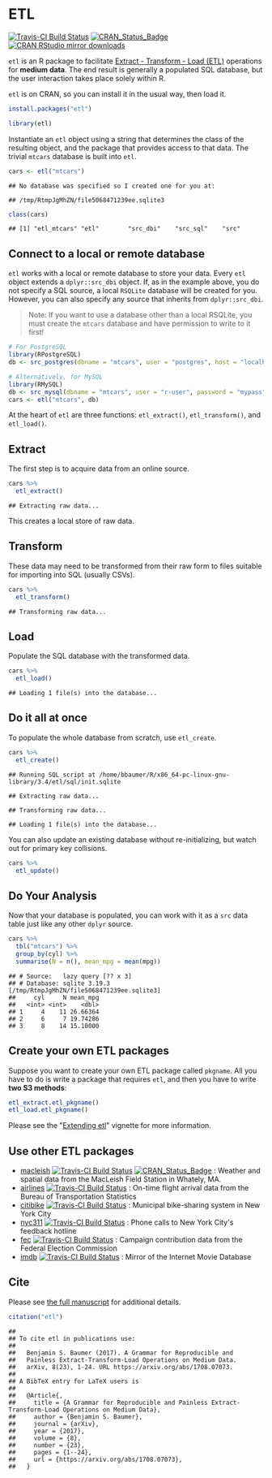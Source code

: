ETL
================

[![Travis-CI Build Status](https://travis-ci.org/beanumber/etl.svg?branch=master)](https://travis-ci.org/beanumber/etl) [![CRAN\_Status\_Badge](http://www.r-pkg.org/badges/version/etl)](https://cran.r-project.org/package=etl) [![CRAN RStudio mirror downloads](http://cranlogs.r-pkg.org/badges/etl)](http://www.r-pkg.org/pkg/etl)

`etl` is an R package to facilitate [Extract - Transform - Load (ETL)](https://en.wikipedia.org/wiki/Extract,_transform,_load) operations for **medium data**. The end result is generally a populated SQL database, but the user interaction takes place solely within R.

`etl` is on CRAN, so you can install it in the usual way, then load it.

``` r
install.packages("etl")
```

``` r
library(etl)
```

Instantiate an `etl` object using a string that determines the class of the resulting object, and the package that provides access to that data. The trivial `mtcars` database is built into `etl`.

``` r
cars <- etl("mtcars")
```

    ## No database was specified so I created one for you at:

    ## /tmp/RtmpJgMhZN/file5068471239ee.sqlite3

``` r
class(cars)
```

    ## [1] "etl_mtcars" "etl"        "src_dbi"    "src_sql"    "src"

Connect to a local or remote database
-------------------------------------

`etl` works with a local or remote database to store your data. Every `etl` object extends a `dplyr::src_dbi` object. If, as in the example above, you do not specify a SQL source, a local `RSQLite` database will be created for you. However, you can also specify any source that inherits from `dplyr::src_dbi`.

> Note: If you want to use a database other than a local RSQLite, you must create the `mtcars` database and have permission to write to it first!

``` r
# For PostgreSQL
library(RPostgreSQL)
db <- src_postgres(dbname = "mtcars", user = "postgres", host = "localhost")

# Alternatively, for MySQL
library(RMySQL)
db <- src_mysql(dbname = "mtcars", user = "r-user", password = "mypass", host = "localhost")
cars <- etl("mtcars", db)
```

At the heart of `etl` are three functions: `etl_extract()`, `etl_transform()`, and `etl_load()`.

Extract
-------

The first step is to acquire data from an online source.

``` r
cars %>%
  etl_extract()
```

    ## Extracting raw data...

This creates a local store of raw data.

Transform
---------

These data may need to be transformed from their raw form to files suitable for importing into SQL (usually CSVs).

``` r
cars %>%
  etl_transform()
```

    ## Transforming raw data...

Load
----

Populate the SQL database with the transformed data.

``` r
cars %>%
  etl_load()
```

    ## Loading 1 file(s) into the database...

Do it all at once
-----------------

To populate the whole database from scratch, use `etl_create`.

``` r
cars %>%
  etl_create()
```

    ## Running SQL script at /home/bbaumer/R/x86_64-pc-linux-gnu-library/3.4/etl/sql/init.sqlite

    ## Extracting raw data...

    ## Transforming raw data...

    ## Loading 1 file(s) into the database...

You can also update an existing database without re-initializing, but watch out for primary key collisions.

``` r
cars %>%
  etl_update()
```

Do Your Analysis
----------------

Now that your database is populated, you can work with it as a `src` data table just like any other `dplyr` source.

``` r
cars %>%
  tbl("mtcars") %>%
  group_by(cyl) %>%
  summarise(N = n(), mean_mpg = mean(mpg))
```

    ## # Source:   lazy query [?? x 3]
    ## # Database: sqlite 3.19.3 [/tmp/RtmpJgMhZN/file5068471239ee.sqlite3]
    ##     cyl     N mean_mpg
    ##   <int> <int>    <dbl>
    ## 1     4    11 26.66364
    ## 2     6     7 19.74286
    ## 3     8    14 15.10000

Create your own ETL packages
----------------------------

Suppose you want to create your own ETL package called `pkgname`. All you have to do is write a package that requires `etl`, and then you have to write **two S3 methods**:

``` r
etl_extract.etl_pkgname()
etl_load.etl_pkgname()
```

Please see the "[Extending etl](https://github.com/beanumber/etl/blob/master/vignettes/extending_etl.Rmd)" vignette for more information.

Use other ETL packages
----------------------

-   [macleish](https://github.com/beanumber/etl) [![Travis-CI Build Status](https://travis-ci.org/beanumber/macleish.svg?branch=master)](https://travis-ci.org/beanumber/macleish) [![CRAN\_Status\_Badge](http://www.r-pkg.org/badges/version/macleish)](https://cran.r-project.org/package=macleish) : Weather and spatial data from the MacLeish Field Station in Whately, MA.
-   [airlines](https://github.com/beanumber/airlines) [![Travis-CI Build Status](https://travis-ci.org/beanumber/airlines.svg?branch=master)](https://travis-ci.org/beanumber/airlines) : On-time flight arrival data from the Bureau of Transportation Statistics
-   [citibike](https://github.com/beanumber/citibike) [![Travis-CI Build Status](https://travis-ci.org/beanumber/citibike.svg?branch=master)](https://travis-ci.org/beanumber/citibike) : Municipal bike-sharing system in New York City
-   [nyc311](https://github.com/beanumber/nyc311) [![Travis-CI Build Status](https://travis-ci.org/beanumber/nyc311.svg?branch=master)](https://travis-ci.org/beanumber/nyc311) : Phone calls to New York City's feedback hotline
-   [fec](https://github.com/beanumber/fec) [![Travis-CI Build Status](https://travis-ci.org/beanumber/fec.svg?branch=master)](https://travis-ci.org/beanumber/fec) : Campaign contribution data from the Federal Election Commission
-   [imdb](https://github.com/beanumber/imdb) [![Travis-CI Build Status](https://travis-ci.org/beanumber/imdb.svg?branch=master)](https://travis-ci.org/beanumber/imdb) : Mirror of the Internet Movie Database

Cite
----

Please see [the full manuscript](https://arxiv.org/abs/1708.07073) for additional details.

``` r
citation("etl")
```

    ## 
    ## To cite etl in publications use:
    ## 
    ##   Benjamin S. Baumer (2017). A Grammar for Reproducible and
    ##   Painless Extract-Transform-Load Operations on Medium Data.
    ##   arXiv, 8(23), 1-24. URL https://arxiv.org/abs/1708.07073.
    ## 
    ## A BibTeX entry for LaTeX users is
    ## 
    ##   @Article{,
    ##     title = {A Grammar for Reproducible and Painless Extract-Transform-Load Operations on Medium Data},
    ##     author = {Benjamin S. Baumer},
    ##     journal = {arXiv},
    ##     year = {2017},
    ##     volume = {8},
    ##     number = {23},
    ##     pages = {1--24},
    ##     url = {https://arxiv.org/abs/1708.07073},
    ##   }
